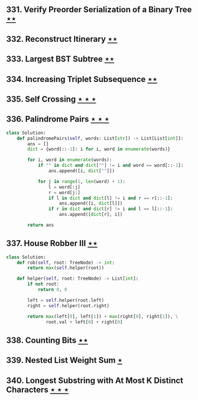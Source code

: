 ## 331. Verify Preorder Serialization of a Binary Tree [$\star\star$](https://leetcode.com/problems/verify-preorder-serialization-of-a-binary-tree)

## 332. Reconstruct Itinerary [$\star\star$](https://leetcode.com/problems/reconstruct-itinerary)

## 333. Largest BST Subtree [$\star\star$](https://leetcode.com/problems/largest-bst-subtree)

## 334. Increasing Triplet Subsequence [$\star\star$](https://leetcode.com/problems/increasing-triplet-subsequence)

## 335. Self Crossing [$\star\star\star$](https://leetcode.com/problems/self-crossing)

## 336. Palindrome Pairs [$\star\star\star$](https://leetcode.com/problems/palindrome-pairs)

```python
class Solution:
    def palindromePairs(self, words: List[str]) -> List[List[int]]:
        ans = []
        dict = {word[::-1]: i for i, word in enumerate(words)}

        for i, word in enumerate(words):
            if "" in dict and dict[""] != i and word == word[::-1]:
                ans.append([i, dict[""]])

            for j in range(1, len(word) + 1):
                l = word[:j]
                r = word[j:]
                if l in dict and dict[l] != i and r == r[::-1]:
                    ans.append([i, dict[l]])
                if r in dict and dict[r] != i and l == l[::-1]:
                    ans.append([dict[r], i])

        return ans
```

## 337. House Robber III [$\star\star$](https://leetcode.com/problems/house-robber-iii)

```python
class Solution:
    def rob(self, root: TreeNode) -> int:
        return max(self.helper(root))

    def helper(self, root: TreeNode) -> List[int]:
        if not root:
            return 0, 0

        left = self.helper(root.left)
        right = self.helper(root.right)

        return max(left[0], left[1]) + max(right[0], right[1]), \
               root.val + left[0] + right[0]
```

## 338. Counting Bits [$\star\star$](https://leetcode.com/problems/counting-bits)

## 339. Nested List Weight Sum [$\star$](https://leetcode.com/problems/nested-list-weight-sum)

## 340. Longest Substring with At Most K Distinct Characters [$\star\star\star$](https://leetcode.com/problems/longest-substring-with-at-most-k-distinct-characters)
